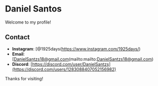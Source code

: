 # Daniel Santos

Welcome to my profile!

## Contact
- **Instagram**: [@1925days(https://www.instagram.com/1925days/)
- **Email**: [DanielSantzs18@gmail.com(mailto:mailto:DanielSantzs18@gmail.com)
- **Discord**: [https://discord.com/user/DanielSantzs](https://discord.com/users/1283088407052156982)

  

Thanks for visiting!
